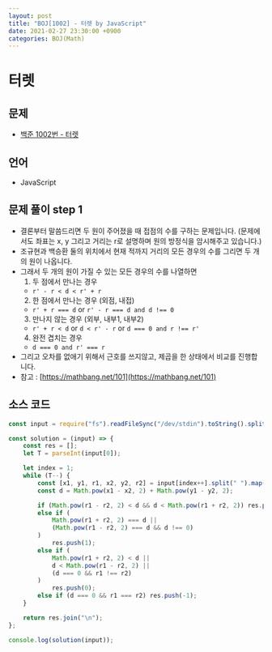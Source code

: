 ```yaml
---
layout: post
title: "BOJ[1002] - 터렛 by JavaScript"
date: 2021-02-27 23:30:00 +0900
categories: BOJ(Math)
---
```


# 터렛

## 문제

- [백준 1002번 - 터렛](https://www.acmicpc.net/problem/1002)

## 언어

- JavaScript

## 문제 풀이 step 1

- 결론부터 말씀드리면 두 원이 주어졌을 때 접점의 수를 구하는 문제입니다. (문제에서도 좌표는 x, y 그리고 거리는 r로 설명하며 원의 방정식을 암시해주고 있습니다.)
- 조규현과 백승환 둘의 위치에서 현재 적까지 거리의 모든 경우의 수를 그리면 두 개의 원이 나옵니다.
- 그래서 두 개의 원이 가질 수 있는 모든 경우의 수를 나열하면
  1. 두 점에서 만나는 경우
  - `r' - r < d < r' + r`
  2. 한 점에서 만나는 경우 (외점, 내접)
  - `r' + r === d` or `r' - r === d and d !== 0`
  3. 만나지 않는 경우 (외부, 내부1, 내부2)
  - `r' + r < d` or `d < r' - r` or `d === 0 and r !== r'`
  4. 완전 겹치는 경우
  - `d === 0 and r' === r`
- 그리고 오차를 없애기 위해서 근호를 쓰지않고, 제곱을 한 상태에서 비교를 진행합니다.
- 참고 : [https://mathbang.net/101](https://mathbang.net/101)

## 소스 코드

```jsx
const input = require("fs").readFileSync("/dev/stdin").toString().split("\n");

const solution = (input) => {
	const res = [];
	let T = parseInt(input[0]);

	let index = 1;
	while (T--) {
		const [x1, y1, r1, x2, y2, r2] = input[index++].split(" ").map(Number);
		const d = Math.pow(x1 - x2, 2) + Math.pow(y1 - y2, 2);

		if (Math.pow(r1 - r2, 2) < d && d < Math.pow(r1 + r2, 2)) res.push(2);
		else if (
			Math.pow(r1 + r2, 2) === d ||
			(Math.pow(r1 - r2, 2) === d && d !== 0)
		)
			res.push(1);
		else if (
			Math.pow(r1 + r2, 2) < d ||
			d < Math.pow(r1 - r2, 2) ||
			(d === 0 && r1 !== r2)
		)
			res.push(0);
		else if (d === 0 && r1 === r2) res.push(-1);
	}

	return res.join("\n");
};

console.log(solution(input));
```
